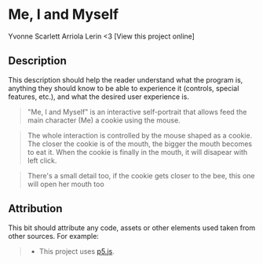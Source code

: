 # Me, I and Myself

Yvonne Scarlett Arriola Lerin <3
[View this project online]

## Description

This description should help the reader understand what the program is, anything they should know to be able to experience it (controls, special features, etc.), and what the desired user experience is.

> "Me, I and Myself" is an interactive self-portrait that allows feed the main character (Me) a cookie using the mouse.

> The whole interaction is controlled by the mouse shaped as a cookie. The closer the cookie is of the mouth, the bigger the mouth becomes to eat it. When the cookie is finally in the mouth, it will disapear with left click.

>There's a small detail too, if the cookie gets closer to the bee, this one will open her mouth too

## Attribution

This bit should attribute any code, assets or other elements used taken from other sources. For example:

> - This project uses [p5.js](https://p5js.org).

